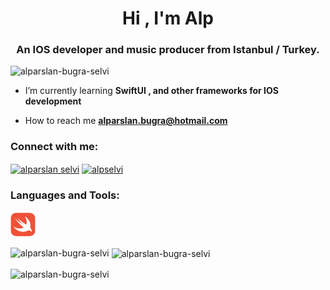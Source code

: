 <h1 align="center">Hi , I'm Alp</h1>
<h3 align="center">An IOS developer and music producer from Istanbul / Turkey.</h3>

<p align="left"> <img src="https://komarev.com/ghpvc/?username=alparslan-bugra-selvi&label=Profile%20views&color=0e75b6&style=flat" alt="alparslan-bugra-selvi" /> </p>

- I’m currently learning **SwiftUI , and other frameworks for IOS development**

- How to reach me **alparslan.bugra@hotmail.com**

<h3 align="left">Connect with me:</h3>
<p align="left">
<a href="https://linkedin.com/in/alparslan selvi" target="blank"><img align="center" src="https://raw.githubusercontent.com/rahuldkjain/github-profile-readme-generator/master/src/images/icons/Social/linked-in-alt.svg" alt="alparslan selvi" height="30" width="40" /></a>
<a href="https://www.leetcode.com/alpselvi" target="blank"><img align="center" src="https://raw.githubusercontent.com/rahuldkjain/github-profile-readme-generator/master/src/images/icons/Social/leet-code.svg" alt="alpselvi" height="30" width="40" /></a>
</p>

<h3 align="left">Languages and Tools:</h3>
<p align="left"> <a href="https://developer.apple.com/swift/" target="_blank" rel="noreferrer"> <img src="https://raw.githubusercontent.com/devicons/devicon/master/icons/swift/swift-original.svg" alt="swift" width="40" height="40"/> </a> </p>

<p><img align="left" src="https://github-readme-stats.vercel.app/api/top-langs?username=alparslan-bugra-selvi&show_icons=true&locale=en&layout=compact" alt="alparslan-bugra-selvi" /></p>

<p>&nbsp;<img align="center" src="https://github-readme-stats.vercel.app/api?username=alparslan-bugra-selvi&show_icons=true&locale=en" alt="alparslan-bugra-selvi" /></p>

<p><img align="center" src="https://github-readme-streak-stats.herokuapp.com/?user=alparslan-bugra-selvi&" alt="alparslan-bugra-selvi" /></p>
